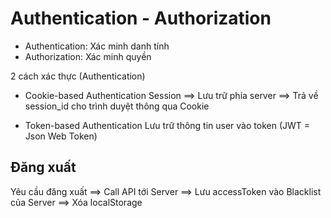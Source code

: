 # Authentication - Authorization

- Authentication: Xác minh danh tính
- Authorization: Xác minh quyền

2 cách xác thực (Authentication)

- Cookie-based Authentication
  Session ==> Lưu trữ phía server ==> Trả về session_id cho trình duyệt thông qua Cookie

- Token-based Authentication
  Lưu trữ thông tin user vào token (JWT = Json Web Token)

## Đăng xuất

Yêu cầu đăng xuất ==> Call API tới Server ==> Lưu accessToken vào Blacklist của Server ==> Xóa localStorage
